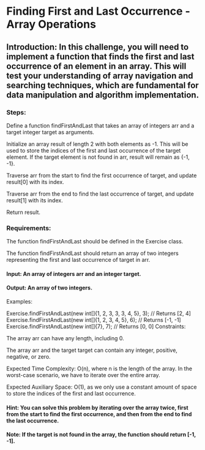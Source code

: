 # Finding First and Last Occurrence - Array Operations
## Introduction: In this challenge, you will need to implement a function that finds the first and last occurrence of an element in an array. This will test your understanding of array navigation and searching techniques, which are fundamental for data manipulation and algorithm implementation.

### Steps:

Define a function findFirstAndLast that takes an array of integers arr and a target integer target as arguments.

Initialize an array result of length 2 with both elements as -1. This will be used to store the indices of the first and last occurrence of the target element. If the target element is not found in arr, result will remain as {-1, -1}.

Traverse arr from the start to find the first occurrence of target, and update result[0] with its index.

Traverse arr from the end to find the last occurrence of target, and update result[1] with its index.

Return result.

### Requirements:

The function findFirstAndLast should be defined in the Exercise class.

The function findFirstAndLast should return an array of two integers representing the first and last occurrence of target in arr.

#### Input: An array of integers arr and an integer target.

#### Output: An array of two integers.

Examples:

Exercise.findFirstAndLast(new int[]{1, 2, 3, 3, 3, 4, 5}, 3); // Returns [2, 4]
Exercise.findFirstAndLast(new int[]{1, 2, 3, 4, 5}, 6); // Returns [-1, -1]
Exercise.findFirstAndLast(new int[]{7}, 7); // Returns [0, 0]
Constraints:

The array arr can have any length, including 0.

The array arr and the target target can contain any integer, positive, negative, or zero.

Expected Time Complexity: O(n), where n is the length of the array. In the worst-case scenario, we have to iterate over the entire array.

Expected Auxiliary Space: O(1), as we only use a constant amount of space to store the indices of the first and last occurrence.

#### Hint: You can solve this problem by iterating over the array twice, first from the start to find the first occurrence, and then from the end to find the last occurrence.

#### Note: If the target is not found in the array, the function should return [-1, -1].
